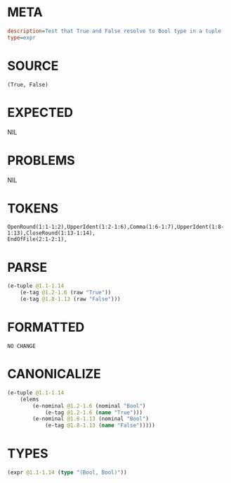 # META
~~~ini
description=Test that True and False resolve to Bool type in a tuple
type=expr
~~~
# SOURCE
~~~roc
(True, False)
~~~
# EXPECTED
NIL
# PROBLEMS
NIL
# TOKENS
~~~zig
OpenRound(1:1-1:2),UpperIdent(1:2-1:6),Comma(1:6-1:7),UpperIdent(1:8-1:13),CloseRound(1:13-1:14),
EndOfFile(2:1-2:1),
~~~
# PARSE
~~~clojure
(e-tuple @1.1-1.14
	(e-tag @1.2-1.6 (raw "True"))
	(e-tag @1.8-1.13 (raw "False")))
~~~
# FORMATTED
~~~roc
NO CHANGE
~~~
# CANONICALIZE
~~~clojure
(e-tuple @1.1-1.14
	(elems
		(e-nominal @1.2-1.6 (nominal "Bool")
			(e-tag @1.2-1.6 (name "True")))
		(e-nominal @1.8-1.13 (nominal "Bool")
			(e-tag @1.8-1.13 (name "False")))))
~~~
# TYPES
~~~clojure
(expr @1.1-1.14 (type "(Bool, Bool)"))
~~~
